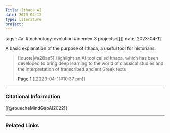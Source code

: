 ```yaml
---
Title: Ithaca AI
date: 2023-04-12
type: literature
project:
---
```

tags:: #ai #technology-evolution #memex-3 
projects::[[]]
date: 2023-04-12

A basic explanation of the purpose of Ithaca, a useful tool for historians.

> [!quote|#a28ae5] Highlight
> an AI tool called Ithaca, which has been developed to bring deep learning to the world of classical studies and the interpretation of transcribed ancient Greek texts
>
> [Page 1](zotero://open-pdf/library/items/UBMQ2I3J?page=1) [[2023-04-11#10:37 pm]]

---
### Citational Information

[[@rouecheMindGapAI2022]]

---

### Related Links
